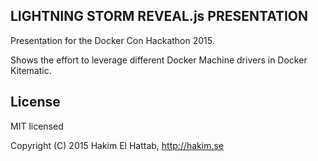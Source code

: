 ## LIGHTNING STORM REVEAL.js PRESENTATION

Presentation for the Docker Con Hackathon 2015.

Shows the effort to leverage different Docker Machine drivers in Docker
Kitematic.

## License

MIT licensed

Copyright (C) 2015 Hakim El Hattab, http://hakim.se
